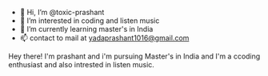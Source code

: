 - 👋 Hi, I’m @toxic-prashant
- 👀 I’m interested in coding and listen music
- 🌱 I’m currently learning master's in India
- 📫 contact to mail at yadaprashant1016@gmail.com

Hey there! I'm prashant and i'm pursuing Master's in India and I'm a ccoding enthusiast and also intrested in listen music.
